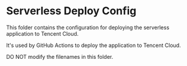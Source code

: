 # Serverless Deploy Config

This folder contains the configuration for deploying the serverless application to Tencent Cloud.

It's used by GitHub Actions to deploy the application to Tencent Cloud.

DO NOT modify the filenames in this folder.
